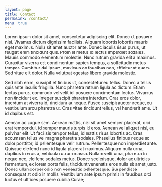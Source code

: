 ```yaml
---
layout: page
title: Contact
permalink: /contact/
menu: true
---
```


Lorem ipsum dolor sit amet, consectetur adipiscing elit. Donec ut posuere nisi. Vivamus dictum dignissim facilisis. Aliquam lobortis lobortis mauris eget maximus. Nulla sit amet auctor ante. Donec iaculis risus purus, ut feugiat enim tincidunt quis. Proin id metus id lectus imperdiet sodales. Mauris commodo elementum molestie. Nunc rutrum gravida elit a maximus. Curabitur viverra est condimentum sapien tempus, a sollicitudin metus tempor. Curabitur dui ipsum, maximus ac faucibus non, efficitur at quam. Sed vitae elit dolor. Nulla volutpat egestas libero gravida molestie.

Sed nibh enim, suscipit et finibus ut, consectetur eu tellus. Donec a tellus quis ante iaculis fringilla. Nunc pharetra rutrum ligula ac dictum. Etiam lectus purus, commodo vel velit id, posuere condimentum lectus. Vivamus non tincidunt ex. Integer suscipit pharetra interdum. Cras eros dolor, interdum at viverra id, tincidunt at neque. Fusce suscipit auctor neque, eu vestibulum arcu pharetra ut. Cras vitae tincidunt tellus, vel hendrerit ante. Ut id dapibus est.

Aenean ac augue sem. Aenean mattis, nisi sit amet semper placerat, orci erat tempor dui, id semper mauris turpis id eros. Aenean vel aliquet nisl, eu pulvinar elit. Ut facilisis tempor tellus, id mattis risus lobortis ac. Cras accumsan tellus vel magna pharetra sodales. Phasellus finibus neque ac dolor porttitor, id pellentesque velit rutrum. Pellentesque non imperdiet ante. Quisque eleifend nunc id ligula placerat maximus. Aliquam nulla urna, dapibus in eros a, vehicula rutrum massa. Nullam velit urna, pharetra in neque nec, eleifend sodales metus. Donec scelerisque, dolor ac ultricies fermentum, ex lorem porta felis, tincidunt venenatis eros nulla sit amet justo. Donec ullamcorper odio non venenatis pellentesque. Suspendisse consequat at odio in mollis. Vestibulum ante ipsum primis in faucibus orci luctus et ultrices posuere cubilia Curae;